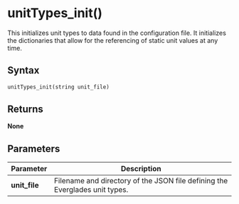 # unitTypes_init()
This initializes unit types to data found in the configuration file. It initializes the dictionaries
that allow for the referencing of static unit values at any time.

## Syntax
```python
unitTypes_init(string unit_file)
```

## Returns
**None**

## Parameters
|Parameter      |Description                                                                |
|---------------|---------------------------------------------------------------------------|
|**unit_file**  |Filename and directory of the JSON file defining the Everglades unit types.|